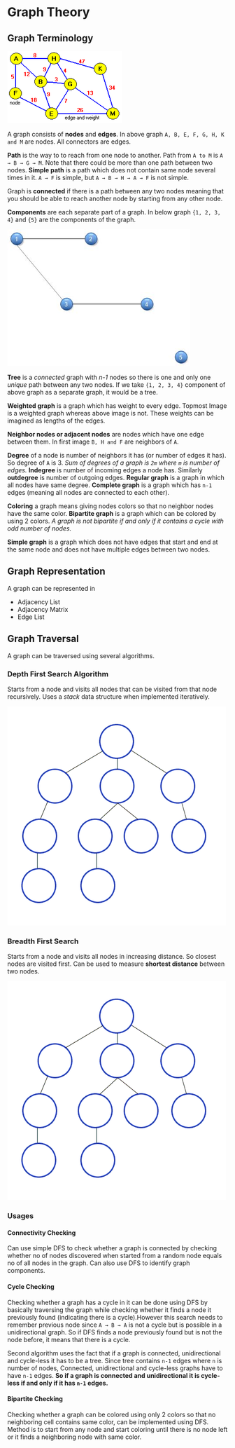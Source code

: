 # Graph Theory

## Graph Terminology

![Graph Theory Terminology](README/terminology-1.gif)

A graph consists of **nodes** and **edges**. In above graph `A, B, E, F, G, H, K and M` are nodes. All connectors are edges.

 **Path** is the way to to reach from one node to another. Path from `A to M` is `A → B → G → M`. Note that there could be more than one path between two nodes. **Simple path** is a path which does not contain same node several times in it. `A → F` is simple, but `A → B → H → A → F` is not simple.

Graph is **connected** if there is a path between any two nodes meaning that you should be able to reach another node by starting from any other node.

**Components** are each separate part of a graph. In below graph `{1, 2, 3, 4}` and `{5}` are the components of the graph.

![Disconnected Graph](README/terminology-2.jpg)

**Tree** is a *connected* graph with *n-1* nodes so there is one and only one *unique* path between any two nodes. If we take `{1, 2, 3, 4}` component of above graph as a separate graph, it would be a tree.

**Weighted graph** is a graph which has weight to every edge. Topmost Image is a weighted graph whereas above image is not. These weights can be imagined as lengths of the edges.

**Neighbor nodes or adjacent nodes** are nodes which have one edge between them. In first image `B, H and F` are neighbors of `A`.

**Degree** of a node is number of neighbors it has (or number of edges it has). So degree of `A` is 3. *Sum of degrees of a graph is `2m` where `m` is number of edges.* **Indegree** is number of incoming edges a node has. Similarly **outdegree** is number of outgoing edges. **Regular graph** is a graph in which all nodes have same degree. **Complete graph** is a graph which has `n-1` edges (meaning all nodes are connected to each other).

**Coloring** a graph means giving nodes colors so that no neighbor nodes have the same color. **Bipartite graph** is a graph which can be colored by using 2 colors. *A graph is not bipartite if and only if it contains a cycle with odd number of nodes.*

**Simple graph** is a graph which does not have edges that start and end at the same node and does not have multiple edges between two nodes.

## Graph Representation

A graph can be represented in

- Adjacency List
- Adjacency Matrix
- Edge List

## Graph Traversal

A graph can be traversed using several algorithms.

### Depth First Search Algorithm

Starts from a node and visits all nodes that can be visited from that node recursively. Uses a *stack* data structure when implemented iteratively.

![Depth First Search](README/traversal-1.gif)

### Breadth First Search

Starts from a node and visits all nodes in increasing distance. So closest nodes are visited first. Can be used to measure **shortest distance** between two nodes.

![Breadth First Search](README/traversal-2.gif)

### Usages

#### Connectivity Checking

Can use simple DFS to check whether a graph is connected by checking whether no of nodes discovered when started from a random node equals no of all nodes in the graph. Can also use DFS to identify graph components.

#### Cycle Checking

Checking whether a graph has a cycle in it can be done using DFS by basically traversing the graph while checking whether it finds a node it previously found (indicating there is a cycle).However this search needs to remember previous node since `A → B → A` is not a cycle but is possible in a unidirectional graph. So if DFS finds a node previously found but is not the node before, it means that there is a cycle.

Second algorithm uses the fact that if a graph is connected, unidirectional and cycle-less it has to be a tree. Since tree contains `n-1` edges where `n` is number of nodes, Connected, unidirectional and cycle-less graphs have to have `n-1` edges. **So if a graph is connected and unidirectional it is cycle-less if and only if it has `n-1` edges.**

#### Bipartite Checking

Checking whether a graph can be colored using only 2 colors so that no neighboring cell contains same color, can be implemented using DFS. Method is to start from any node and start coloring until there is no node left or it finds a neighboring node with same color.